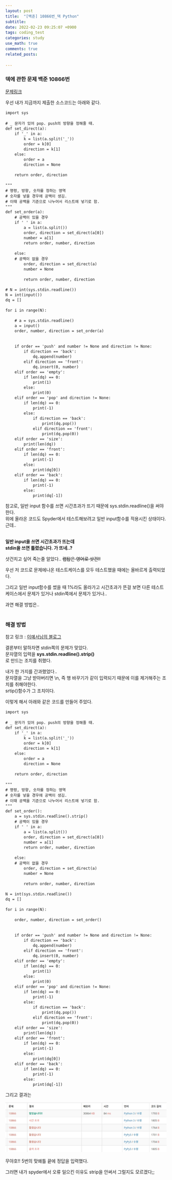 ```yaml
---
layout: post
title:  "[백준] 10866번_덱 Python"
subtitle:   
date: 2022-02-23 09:25:07 +0900
tags: coding_test
categories: study
use_math: true
comments: true
related_posts:

---
```


### 덱에 관한 문제 백준 10866번<br/>

[문제링크](https://www.acmicpc.net/problem/10866)

우선 내가 지금까지 제출한 소스코드는 아래와 같다.

```
import sys

# _ 문자가 있어 pop. push의 방향을 정해줄 때.
def set_direct(a):
    if '_' in a:
        k = list(a.split('_'))
        order = k[0]
        direction = k[1]
    else:
        order = a
        direction = None
        
    return order, direction

"""
# 명령, 방향, 숫자를 정하는 영역
# 숫자를 넣을 경우에 공백이 생김.
# 이때 공백을 기준으로 나누어서 리스트에 넣기로 함.
"""
def set_order(a):
    # 공백이 있을 경우
    if ' ' in a:
        a = list(a.split())
        order, direction = set_direct(a[0])
        number = a[1]
        return order, number, direction
    
    else:
    # 공백이 없을 경우
        order, direction = set_direct(a)
        number = None

        return order, number, direction

# N = int(sys.stdin.readline())
N = int(input())
dq = []

for i in range(N):
    
    # a = sys.stdin.readline()
    a = input()
    order, number, direction = set_order(a)

        
    if order == 'push' and number != None and direction != None:
        if direction == 'back':
            dq.append(number)
        elif direction == 'front':
            dq.insert(0, number)
    elif order == 'empty':
        if len(dq) == 0:
            print(1)
        else:
            print(0)
    elif order == 'pop' and direction != None:
        if len(dq) == 0:
            print(-1)
        else:
            if direction == 'back':
                print(dq.pop())
            elif direction == 'front':
                print(dq.pop(0))
    elif order == 'size':
        print(len(dq))
    elif order == 'front':
        if len(dq) == 0:
            print(-1)
        else:
            print(dq[0])
    elif order == 'back':
        if len(dq) == 0:
            print(-1)
        else:
            print(dq[-1])
```

참고로, 일반 input 함수를 쓰면 시간초과가 뜨기 때문에 sys.stdin.readline()을 써야한다.<br/>
위에 올라온 코드도 Spyder에서 테스트해보려고 일반 input함수를 적용시킨 상태이다. 근데..<br/>
<br/>

**일반 input을 쓰면 시간초과가 뜨는데** <br/>
**stdin을 쓰면 틀렸습니다. 가 뜨네..?**
<br/>

샷건치고 싶어 죽는줄 알았다.. ~~랩탑은 영어로 샷건!!~~<br/>

우선 저 코드로 문제에나온 테스트케이스를 모두 테스트했을 때에는 올바르게 출력되었다.<br/>

그리고 일반 input함수를 썼을 때 1%라도 올라가고 시간초과가 뜬걸 보면 다른 테스트케이스에서 문제가 있거나 stdin쪽에서 문제가 있거나..<br/>

과연 해결 방법은.. <br/>
<br/>

### 해결 방법<br/>

참고 링크 : [이예서님의 블로그](https://velog.io/@yeseolee/Python-%ED%8C%8C%EC%9D%B4%EC%8D%AC-%EC%9E%85%EB%A0%A5-%EC%A0%95%EB%A6%ACsys.stdin.readline)

결론부터 말하자면 stdin쪽의 문제가 맞았다. <br/>
문자열의 입력을 **sys.stdin.readline().strip()**<br/>
로 만드는 조치를 취했다.<br/>

내가 한 가지를 간과했었다..<br/>
문자열을 그냥 받아버리면 \n, 즉 행 바꾸기가 같이 입력되기 때문에 이를 제거해주는 조치를 취해야한다.<br/>
srtip()함수가 그 조치이다.

이렇게 해서 아래와 같은 코드를 만들어 주었다.<br/>

```
import sys

# _ 문자가 있어 pop. push의 방향을 정해줄 때.
def set_direct(a):
    if '_' in a:
        k = list(a.split('_'))
        order = k[0]
        direction = k[1]
    else:
        order = a
        direction = None
        
    return order, direction

"""
# 명령, 방향, 숫자를 정하는 영역
# 숫자를 넣을 경우에 공백이 생김.
# 이때 공백을 기준으로 나누어서 리스트에 넣기로 함.
"""
def set_order():
    a = sys.stdin.readline().strip()
    # 공백이 있을 경우
    if ' ' in a:
        a = list(a.split())
        order, direction = set_direct(a[0])
        number = a[1]
        return order, number, direction
    
    else:
    # 공백이 없을 경우
        order, direction = set_direct(a)
        number = None

        return order, number, direction

N = int(sys.stdin.readline())
dq = []

for i in range(N):
    
    order, number, direction = set_order()

        
    if order == 'push' and number != None and direction != None:
        if direction == 'back':
            dq.append(number)
        elif direction == 'front':
            dq.insert(0, number)
    elif order == 'empty':
        if len(dq) == 0:
            print(1)
        else:
            print(0)
    elif order == 'pop' and direction != None:
        if len(dq) == 0:
            print(-1)
        else:
            if direction == 'back':
                print(dq.pop())
            elif direction == 'front':
                print(dq.pop(0))
    elif order == 'size':
        print(len(dq))
    elif order == 'front':
        if len(dq) == 0:
            print(-1)
        else:
            print(dq[0])
    elif order == 'back':
        if len(dq) == 0:
            print(-1)
        else:
            print(dq[-1])
```

그리고 결과는

![오케이 정답!](https://github.com/WookeyKim95/WookeyKim95.github.io/blob/main/assets/img/study/coding_test/2022-02-23_1.jpg?raw=true)<br/>

무야호!! 5번의 맞왜틀 끝에 정답을 입력했다.<br/>

그러면 내가 spyder에서 오류 일으킨 이유도 strip을 안써서 그럴지도 모르겠다;;